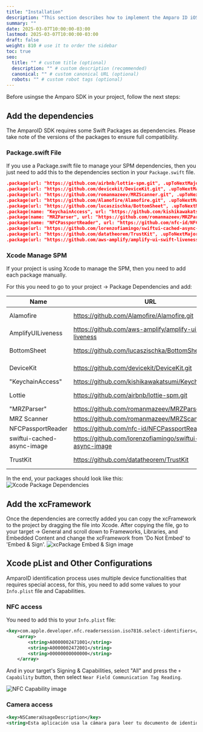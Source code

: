 ```yaml
---
title: "Installation"
description: "This section describes how to implement the Amparo ID iOS SDK in your app."
summary: ""
date: 2025-03-07T10:00:00-03:00
lastmod: 2025-03-07T10:00:00-03:00
draft: false
weight: 810 # use it to order the sidebar
toc: true
seo:
  title: "" # custom title (optional)
  description: "" # custom description (recommended)
  canonical: "" # custom canonical URL (optional)
  robots: "" # custom robot tags (optional)
---
```


Before usingse the Amparo SDK in your project, follow the next steps:

## Add the dependencies

The AmparoID SDK requires some Swift Packages as dependencies. Please take note of the versions of the packages to ensure full compatibility.

### Package.swift File

If you use a Package.swift file to manage your SPM dependencies, then you just need to add this to the dependencies section in your `Package.swift` file.

```json
.package(url: "https://github.com/airbnb/lottie-spm.git", .upToNextMajor(from: "4.5.1")),
.package(url: "https://github.com/devicekit/DeviceKit.git", .upToNextMajor(from: "5.5.0")),
.package(url: "https://github.com/romanmazeev/MRZScanner.git", .upToNextMinor(from: "1.0.0")),
.package(url: "https://github.com/Alamofire/Alamofire.git", .upToNextMajor(from: "5.10.2")),
.package(url: "https://github.com/lucaszischka/BottomSheet", .upToNextMajor(from: "3.1.1")),
.package(name: "KeychainAccess", url: "https://github.com/kishikawakatsumi/KeychainAccess", .branch("master")),
.package(name: "MRZParser", url: "https://github.com/romanmazeev/MRZParser", .branch("master")),
.package(name: "NFCPassportReader", url: "https://github.com/nfc-id/NFCPassportReader", .branch("main")),
.package(url: "https://github.com/lorenzofiamingo/swiftui-cached-async-image", .upToNextMajor(from: "2.1.1")),
.package(url: "https://github.com/datatheorem/TrustKit", .upToNextMajor(from: "3.0.5")),
.package(url: "https://github.com/aws-amplify/amplify-ui-swift-liveness", .upToNextMajor(from: "1.3.3"))
```


### Xcode Manage SPM
If your project is using Xcode to manage the SPM, then you need to add each package manually.

For this you need to go to your project -> Package Dependencies and add:

| Name | URL | Dependency Rule |
| -------- | ------- |------- |
| Alamofire | https://github.com/Alamofire/Alamofire.git | .upToNextMajor(from: "5.10.2")|
| AmplifyUILiveness | https://github.com/aws-amplify/amplify-ui-swift-liveness | .upToNextMajor(from: "1.3.3")|
| BottomSheet | https://github.com/lucaszischka/BottomSheet | .upToNextMajor(from: "3.1.1")|
| DeviceKit |https://github.com/devicekit/DeviceKit.git | .upToNextMajor(from: "5.5.0")|
| "KeychainAccess" | https://github.com/kishikawakatsumi/KeychainAccess | .branch("master")|
| Lottie | https://github.com/airbnb/lottie-spm.git | .upToNextMajor(from: "4.5.1")|
| "MRZParser" | https://github.com/romanmazeev/MRZParser | .exact("1.1.4")|
| MRZ Scanner |https://github.com/romanmazeev/MRZScanner.git | .exact("1.0.0")|
| NFCPassportReader | https://github.com/nfc-id/NFCPassportReader | .branch("main")|
| swiftui-cached-async-image | https://github.com/lorenzofiamingo/swiftui-cached-async-image | .upToNextMajor(from: "2.1.1")|
| TrustKit | https://github.com/datatheorem/TrustKit | .upToNextMajor(from: "3.0.5")|

In the end, your packages should look like this:
<img src="packages.png" height="auto" alt="Xcode Package Dependencies" />

## Add the xcFramework
Once the dependencies are correctly added you can copy the xcFramework to the project by dragging the file into Xcode.
After copying the file, go to your target -> General and scroll down to Frameworks, Libraries, and Embedded Content and change the xcFramework from 'Do Not Embed' to 'Embed & Sign'.
<img src="embed.png" height="auto" alt="xcPackage Embed & Sign image" />

## Xcode pList and Other Configurations

AmparoID identification process uses multiple device functionalities that requires special access, for this, you need to add some values to your `Info.plist` file and Capabilities.

### NFC access

You need to add this to your `Info.plist` file:

```xml
<key>com.apple.developer.nfc.readersession.iso7816.select-identifiers</key>
	<array>
		<string>A0000002471001</string>
		<string>A0000002472001</string>
		<string>00000000000000</string>
	</array>
```
And in your target's Signing & Capabilities, select "All" and press 
the `+ Capability` button, then select `Near Field Communication Tag Reading`. 

<img src="nfccapability.png" height="auto" alt="NFC Capability image" />

### Camera access
```xml
<key>NSCameraUsageDescription</key>
<string>Esta aplicación usa la cámara para leer tu documento de identidad</string>
```
